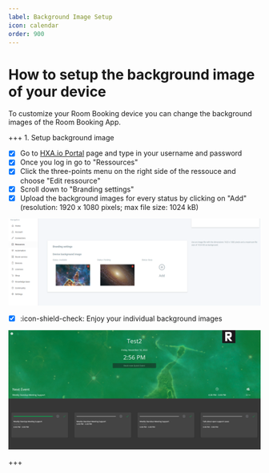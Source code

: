 ```yaml
---
label: Background Image Setup
icon: calendar
order: 900
---
```


# How to setup the background image of your device

To customize your Room Booking device you can change the background images of the Room Booking App.

+++ 1. Setup background image
- [x] Go to [HXA.io Portal](https://portal.hxa.io) page and type in your username and password
- [x] Once you log in go to "Ressources"
- [x] Click the three-points menu on the right side of the ressouce and choose "Edit ressource"
- [x] Scroll down to "Branding settings"
- [x] Upload the background images for every status by clicking on "Add" (resolution: 1920 x 1080 pixels; max file size: 1024 kB)

![](/images/HXA.io_upload_background_image_01.png)

- [x] :icon-shield-check: Enjoy your individual background images

![](/images/HXA.io_upload_background_image_02.png)

+++



